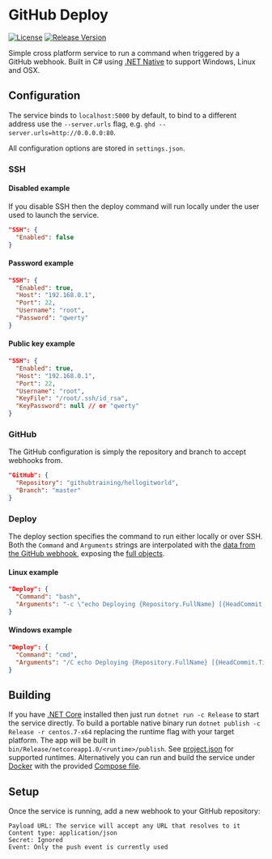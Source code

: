 # GitHub Deploy
[![License](https://img.shields.io/github/license/JoeBiellik/ghd.svg)](LICENSE.md)
[![Release Version](https://img.shields.io/github/release/JoeBiellik/ghd.svg)](https://github.com/JoeBiellik/ghd/releases)

Simple cross platform service to run a command when triggered by a GitHub webhook. Built in C# using [.NET Native](https://msdn.microsoft.com/en-us/library/dn584397\(v=vs.110\).aspx) to support Windows, Linux and OSX.

## Configuration
The service binds to `localhost:5000` by default, to bind to a different address use the `--server.urls` flag, e.g. `ghd --server.urls=http://0.0.0.0:80`.

All configuration options are stored in `settings.json`.

### SSH
#### Disabled example
If you disable SSH then the deploy command will run locally under the user used to launch the service.

```json
"SSH": {
  "Enabled": false
}
```

#### Password example
```json
"SSH": {
  "Enabled": true,
  "Host": "192.168.0.1",
  "Port": 22,
  "Username": "root",
  "Password": "qwerty"
}
```

#### Public key example
```json
"SSH": {
  "Enabled": true,
  "Host": "192.168.0.1",
  "Port": 22,
  "Username": "root",
  "KeyFile": "/root/.ssh/id_rsa",
  "KeyPassword": null // or "qwerty"
}
```

### GitHub
The GitHub configuration is simply the repository and branch to accept webhooks from.

```json
"GitHub": {
  "Repository": "githubtraining/hellogitworld",
  "Branch": "master"
}
```

### Deploy
The deploy section specifies the command to run either locally or over SSH.
Both the `Command` and `Arguments` strings are interpolated with the [data from the GitHub webhook](https://developer.github.com/v3/activity/events/types/#pushevent), exposing the [full objects](Webhooks/GitHub.cs).

#### Linux example
```json
"Deploy": {
  "Command": "bash",
  "Arguments": "-c \"echo Deploying {Repository.FullName} [{HeadCommit.Timestamp}]: {HeadCommit.Message}\""
}
```

#### Windows example
```json
"Deploy": {
  "Command": "cmd",
  "Arguments": "/C echo Deploying {Repository.FullName} [{HeadCommit.Timestamp}]: {HeadCommit.Message}"
}
```

## Building
If you have [.NET Core](https://www.microsoft.com/net/core) installed then just run `dotnet run -c Release` to start the service directly.
To build a portable native binary run `dotnet publish -c Release -r centos.7-x64` replacing the runtime flag with your target platform. The app will be built in `bin/Release/netcoreapp1.0/<runtime>/publish`. See [project.json](project.json) for supported runtimes.
Alternatively you can run and build the service under [Docker](https://www.docker.com/) with the provided [Compose file](docker-compose.yml).

## Setup
Once the service is running, add a new webhook to your GitHub repository:
```
Payload URL: The service will accept any URL that resolves to it
Content type: application/json
Secret: Ignored
Event: Only the push event is currently used
```
